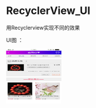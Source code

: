 # RecyclerView_UI
用Recyclerview实现不同的效果

UI图 ：

<img width="150" height="150" src="https://github.com/Yuanarcheannovice/RecyclerView_UI/blob/master/UI/%E6%88%91%E7%9A%84%E8%AE%A2%E5%8D%95-%E5%BE%85%E4%BB%98%E6%AC%BE.jpg"/>



